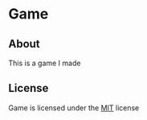 # Game
## About
This is a game I made
## License
Game is licensed under the [MIT](https://opensource.org/licenses/MIT) license
